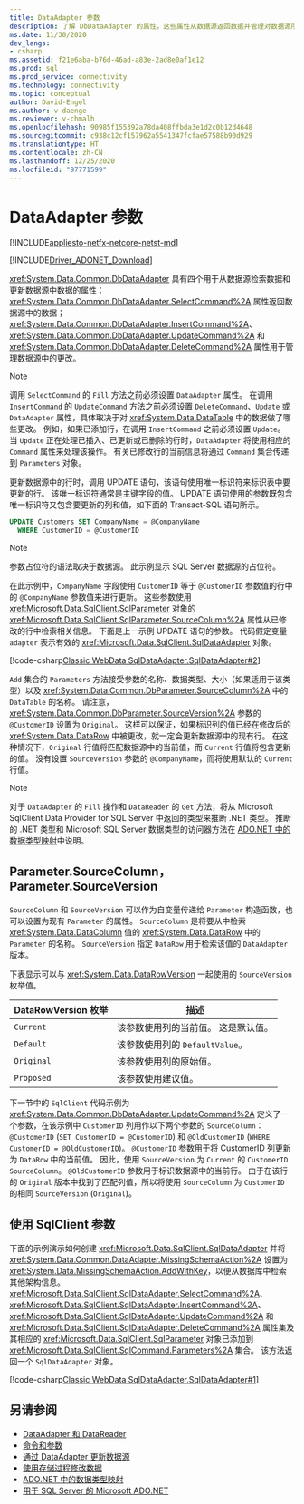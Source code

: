```yaml
---
title: DataAdapter 参数
description: 了解 DbDataAdapter 的属性，这些属性从数据源返回数据并管理对数据源所做的更改。
ms.date: 11/30/2020
dev_langs:
- csharp
ms.assetid: f21e6aba-b76d-46ad-a83e-2ad8e0af1e12
ms.prod: sql
ms.prod_service: connectivity
ms.technology: connectivity
ms.topic: conceptual
author: David-Engel
ms.author: v-daenge
ms.reviewer: v-chmalh
ms.openlocfilehash: 90985f155392a78da408ffbda3e1d2c0b12d4648
ms.sourcegitcommit: c938c12cf157962a5541347fcfae57588b90d929
ms.translationtype: HT
ms.contentlocale: zh-CN
ms.lasthandoff: 12/25/2020
ms.locfileid: "97771599"
---
```

# <a name="dataadapter-parameters"></a>DataAdapter 参数

[!INCLUDE[appliesto-netfx-netcore-netst-md](../../includes/appliesto-netfx-netcore-netst-md.md)]

[!INCLUDE[Driver_ADONET_Download](../../includes/driver_adonet_download.md)]

<xref:System.Data.Common.DbDataAdapter> 具有四个用于从数据源检索数据和更新数据源中数据的属性：<xref:System.Data.Common.DbDataAdapter.SelectCommand%2A> 属性返回数据源中的数据；<xref:System.Data.Common.DbDataAdapter.InsertCommand%2A>、<xref:System.Data.Common.DbDataAdapter.UpdateCommand%2A> 和 <xref:System.Data.Common.DbDataAdapter.DeleteCommand%2A> 属性用于管理数据源中的更改。

> [!NOTE]
> 调用 `SelectCommand` 的 `Fill` 方法之前必须设置 `DataAdapter` 属性。 在调用 `InsertCommand` 的 `UpdateCommand` 方法之前必须设置 `DeleteCommand`、`Update` 或 `DataAdapter` 属性，具体取决于对 <xref:System.Data.DataTable> 中的数据做了哪些更改。 例如，如果已添加行，在调用 `InsertCommand` 之前必须设置 `Update`。 当 `Update` 正在处理已插入、已更新或已删除的行时，`DataAdapter` 将使用相应的 `Command` 属性来处理该操作。 有关已修改行的当前信息将通过 `Command` 集合传递到 `Parameters` 对象。

更新数据源中的行时，调用 UPDATE 语句，该语句使用唯一标识符来标识表中要更新的行。 该唯一标识符通常是主键字段的值。 UPDATE 语句使用的参数既包含唯一标识符又包含要更新的列和值，如下面的 Transact-SQL 语句所示。

```sql
UPDATE Customers SET CompanyName = @CompanyName
  WHERE CustomerID = @CustomerID  
```  

> [!NOTE]
> 参数占位符的语法取决于数据源。 此示例显示 SQL Server 数据源的占位符。

在此示例中，`CompanyName` 字段使用 `CustomerID` 等于 `@CustomerID` 参数值的行中的 `@CompanyName` 参数值来进行更新。 这些参数使用 <xref:Microsoft.Data.SqlClient.SqlParameter> 对象的 <xref:Microsoft.Data.SqlClient.SqlParameter.SourceColumn%2A> 属性从已修改的行中检索相关信息。 下面是上一示例 UPDATE 语句的参数。 代码假定变量 `adapter` 表示有效的 <xref:Microsoft.Data.SqlClient.SqlDataAdapter> 对象。

[!code-csharp[Classic WebData SqlDataAdapter.SqlDataAdapter#2](~/../sqlclient/doc/samples/SqlDataAdapter_SqlDataAdapter.cs#2)]

`Add` 集合的 `Parameters` 方法接受参数的名称、数据类型、大小（如果适用于该类型）以及 <xref:System.Data.Common.DbParameter.SourceColumn%2A> 中的 `DataTable` 的名称。 请注意，<xref:System.Data.Common.DbParameter.SourceVersion%2A> 参数的 `@CustomerID` 设置为 `Original`。 这样可以保证，如果标识列的值已经在修改后的 <xref:System.Data.DataRow> 中被更改，就一定会更新数据源中的现有行。 在这种情况下，`Original` 行值将匹配数据源中的当前值，而 `Current` 行值将包含更新的值。 没有设置 `SourceVersion` 参数的 `@CompanyName`，而将使用默认的 `Current` 行值。

> [!NOTE]
> 对于 `DataAdapter` 的 `Fill` 操作和 `DataReader` 的 `Get` 方法，将从 Microsoft SqlClient Data Provider for SQL Server 中返回的类型来推断 .NET 类型。 推断的 .NET 类型和 Microsoft SQL Server 数据类型的访问器方法在 [ADO.NET 中的数据类型映射](data-type-mappings-ado-net.md)中说明。

## <a name="parametersourcecolumn-parametersourceversion"></a>Parameter.SourceColumn，Parameter.SourceVersion

`SourceColumn` 和 `SourceVersion` 可以作为自变量传递给 `Parameter` 构造函数，也可以设置为现有 `Parameter` 的属性。 `SourceColumn` 是将要从中检索 <xref:System.Data.DataColumn> 值的 <xref:System.Data.DataRow> 中的 `Parameter` 的名称。 `SourceVersion` 指定 `DataRow` 用于检索该值的 `DataAdapter` 版本。

下表显示可以与 <xref:System.Data.DataRowVersion> 一起使用的 `SourceVersion` 枚举值。

|DataRowVersion 枚举|描述|  
|--------------------------------|-----------------|  
|`Current`|该参数使用列的当前值。 这是默认值。|  
|`Default`|该参数使用列的 `DefaultValue`。|  
|`Original`|该参数使用列的原始值。|  
|`Proposed`|该参数使用建议值。|  

下一节中的 `SqlClient` 代码示例为 <xref:System.Data.Common.DbDataAdapter.UpdateCommand%2A> 定义了一个参数，在该示例中 `CustomerID` 列用作以下两个参数的 `SourceColumn`：`@CustomerID` (`SET CustomerID = @CustomerID`) 和 `@OldCustomerID` (`WHERE CustomerID = @OldCustomerID`)。 `@CustomerID` 参数用于将 CustomerID 列更新为 `DataRow` 中的当前值。 因此，使用 `SourceVersion` 为 `Current` 的 `CustomerID` `SourceColumn`。 `@OldCustomerID` 参数用于标识数据源中的当前行。 由于在该行的 `Original` 版本中找到了匹配列值，所以将使用 `SourceColumn` 为 `CustomerID` 的相同 `SourceVersion` (`Original`)。

## <a name="work-with-sqlclient-parameters"></a>使用 SqlClient 参数

下面的示例演示如何创建 <xref:Microsoft.Data.SqlClient.SqlDataAdapter> 并将 <xref:System.Data.Common.DataAdapter.MissingSchemaAction%2A> 设置为 <xref:System.Data.MissingSchemaAction.AddWithKey>，以便从数据库中检索其他架构信息。 <xref:Microsoft.Data.SqlClient.SqlDataAdapter.SelectCommand%2A>、<xref:Microsoft.Data.SqlClient.SqlDataAdapter.InsertCommand%2A>、<xref:Microsoft.Data.SqlClient.SqlDataAdapter.UpdateCommand%2A> 和 <xref:Microsoft.Data.SqlClient.SqlDataAdapter.DeleteCommand%2A> 属性集及其相应的 <xref:Microsoft.Data.SqlClient.SqlParameter> 对象已添加到 <xref:Microsoft.Data.SqlClient.SqlCommand.Parameters%2A> 集合。 该方法返回一个 `SqlDataAdapter` 对象。

[!code-csharp[Classic WebData SqlDataAdapter.SqlDataAdapter#1](~/../sqlclient/doc/samples/SqlDataAdapter_SqlDataAdapter.cs#1)]

## <a name="see-also"></a>另请参阅

- [DataAdapter 和 DataReader](dataadapters-datareaders.md)
- [命令和参数](commands-parameters.md)
- [通过 DataAdapter 更新数据源](update-data-sources-with-dataadapters.md)
- [使用存储过程修改数据](modify-data-with-stored-procedures.md)
- [ADO.NET 中的数据类型映射](data-type-mappings-ado-net.md)
- [用于 SQL Server 的 Microsoft ADO.NET](microsoft-ado-net-sql-server.md)

